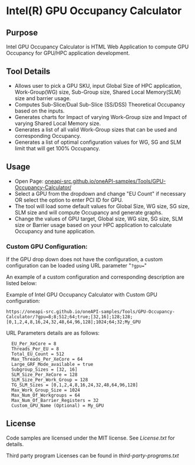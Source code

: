 # Intel(R) GPU Occupancy Calculator

## Purpose

Intel GPU Occupancy Calculator is HTML Web Application to compute GPU Occupancy
for GPU/HPC application development.

## Tool Details

* Allows user to pick a GPU SKU, input Global Size of HPC application,
  Work-Group(WG) size, Sub-Group size, Shared Local Memory(SLM) size and barrier
  usage.
* Computes Sub-Slice/Dual Sub-Slice (SS/DSS) Theoretical Occupancy based
  on the inputs.
* Generates charts for Impact of varying Work-Group size and
  Impact of varying Shared Local Memory size.
* Generates a list of all valid
  Work-Group sizes that can be used and corresponding Occupancy.
* Generates a list of optimal configuration values for WG, SG and SLM limit that
  will get 100% Occupancy.

## Usage
* Open Page: [oneapi-src.github.io/oneAPI-samples/Tools/GPU-Occupancy-Calculator/](https://oneapi-src.github.io/oneAPI-samples/Tools/GPU-Occupancy-Calculator/)
* Select a GPU from the dropdown and change "EU Count" if necessary OR select
  the option to enter PCI ID for GPU.
* The tool will load some default values for Global Size, WG size, SG size,
  SLM size and will compute Occupancy and generate graphs.
* Change the values of GPU target, Global size, WG size, SG size, SLM size or
  Barrier usage based on your HPC application to calculate Occupancy and tune application.

  
### Custom GPU Configuration:
If the GPU drop down does not have the configuration, a custom configuration can be loaded using URL parameter "`?gpu=`"

An example of a custom configuration and corresponding description are listed below:

Example of Intel GPU Occupancy Calculator with Custom GPU configuration:
  
`https://oneapi-src.github.io/oneAPI-samples/Tools/GPU-Occupancy-Calculator/?gpu=8;8;512;64;true;[32,16];128;128;[0,1,2,4,8,16,24,32,48,64,96,128];1024;64;32;My_GPU`
  
URL Parameters details are as follows:
```  
  EU_Per_XeCore = 8
  Threads_Per_EU = 8
  Total_EU_Count = 512
  Max_Threads_Per_XeCore = 64
  Large_GRF_Mode_available = true
  Subgroup_Sizes = [32, 16]
  SLM_Size_Per_XeCore = 128
  SLM_Size_Per_Work_Group = 128
  TG_SLM_Sizes = [0,1,2,4,8,16,24,32,48,64,96,128]
  Max_Work_Group_Size = 1024
  Max_Num_Of_Workgroups = 64
  Max_Num_Of_Barrier_Registers = 32
  Custom_GPU_Name (Optional) = My_GPU
```
## License

Code samples are licensed under the MIT license. See _License.txt_ for details.

Third party program Licenses can be found in _third-party-programs.txt_
